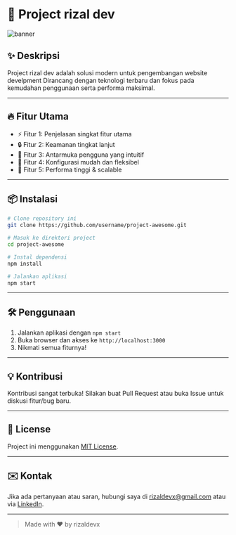 
# 🚀 Project rizal dev

![banner](https://h.top4top.io/p_3350vieai0.png)

## ✨ Deskripsi

Project rizal dev adalah solusi modern untuk pengembangan website develpment Dirancang dengan teknologi terbaru dan fokus pada kemudahan penggunaan serta performa maksimal.

---

## 🔥 Fitur Utama

- ⚡️ Fitur 1: Penjelasan singkat fitur utama
- 🔒 Fitur 2: Keamanan tingkat lanjut
- 🎨 Fitur 3: Antarmuka pengguna yang intuitif
- 🔧 Fitur 4: Konfigurasi mudah dan fleksibel
- 🚀 Fitur 5: Performa tinggi & scalable

---

## 📦 Instalasi

```bash
# Clone repository ini
git clone https://github.com/username/project-awesome.git

# Masuk ke direktori project
cd project-awesome

# Instal dependensi
npm install

# Jalankan aplikasi
npm start
```

---

## 🛠️ Penggunaan

1. Jalankan aplikasi dengan `npm start`
2. Buka browser dan akses ke `http://localhost:3000`
3. Nikmati semua fiturnya!

---

## 💡 Kontribusi

Kontribusi sangat terbuka! Silakan buat Pull Request atau buka Issue untuk diskusi fitur/bug baru.

---

## 📄 License

Project ini menggunakan [MIT License](LICENSE).

---

## ✉️ Kontak

Jika ada pertanyaan atau saran, hubungi saya di [rizaldevx@gmail.com](mailto:rizaldevx@gmail.com) atau via [LinkedIn](https://www.linkedin.com/in/username).

---

> Made with ❤️ by rizaldevx

